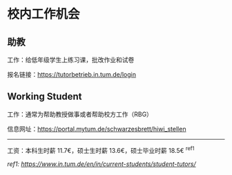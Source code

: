 # 校内工作机会

## 助教

工作：给低年级学生上练习课，批改作业和试卷

报名链接：https://tutorbetrieb.in.tum.de/login

## Working Student

工作：通常为帮助教授做事或者帮助校方工作（RBG）

信息网址：https://portal.mytum.de/schwarzesbrett/hiwi_stellen

---

工资：本科生时薪 11.7€，硕士生时薪 13.6€，硕士毕业时薪 18.5€ <sup>ref1</sup>

*ref1: https://www.in.tum.de/en/in/current-students/student-tutors/*
